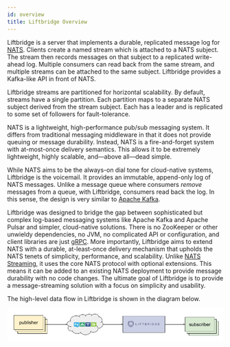 ```yaml
---
id: overview
title: Liftbridge Overview
---
```


Liftbridge is a server that implements a durable, replicated message log for
[NATS](https://nats.io). Clients create a named stream which is attached to a
NATS subject. The stream then records messages on that subject to a replicated
write-ahead log. Multiple consumers can read back from the same stream, and
multiple streams can be attached to the same subject. Liftbridge provides a
Kafka-like API in front of NATS.

Liftbridge streams are partitioned for horizontal scalability. By default,
streams have a single partition. Each partition maps to a separate NATS
subject derived from the stream subject. Each has a leader and is replicated
to some set of followers for fault-tolerance.

NATS is a lightweight, high-performance pub/sub messaging system. It differs
from traditional messaging middleware in that it does not provide queuing or
message durability. Instead, NATS is a fire-and-forget system with at-most-once
delivery semantics. This allows it to be extremely lightweight, highly
scalable, and—above all—dead simple.

While NATS aims to be the always-on dial tone for cloud-native systems,
Liftbridge is the voicemail. It provides an immutable, append-only log of NATS
messages. Unlike a message queue where consumers *remove* messages from a
queue, with Liftbridge, consumers read back the log. In this sense, the design
is very similar to [Apache Kafka](http://kafka.apache.org/).

Liftbridge was designed to bridge the gap between sophisticated but complex
log-based messaging systems like Apache Kafka and Apache Pulsar and simpler,
cloud-native solutions. There is no ZooKeeper or other unwieldy dependencies,
no JVM, no complicated API or configuration, and client libraries are just
[gRPC](https://grpc.io/). More importantly, Liftbridge aims to extend NATS with
a durable, at-least-once delivery mechanism that upholds the NATS tenets of
simplicity, performance, and scalability. Unlike [NATS
Streaming](https://github.com/nats-io/nats-streaming-server), it uses the core
NATS protocol with optional extensions. This means it can be added to an
existing NATS deployment to provide message durability with no code changes.
The ultimate goal of Liftbridge is to provide a message-streaming solution with
a focus on simplicity and usability.

The high-level data flow in Liftbridge is shown in the diagram below.

![high-level data flow](assets/high-level.png)
